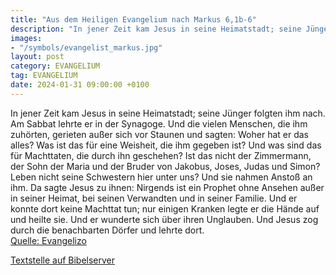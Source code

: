 ```yaml
---
title: "Aus dem Heiligen Evangelium nach Markus 6,1b-6"
description: "In jener Zeit kam Jesus in seine Heimatstadt; seine Jünger folgten ihm nach. Am Sabbat lehrte er in der Synagoge. Und die vielen Menschen, die ihm zuhörten, gerieten außer sich vor Staunen und sagten: Woher hat er das alles? Was ist das für eine Weisheit, die ihm gegeben ist? Und...."
images:
- "/symbols/evangelist_markus.jpg"
layout: post
category: EVANGELIUM
tag: EVANGELIUM
date: 2024-01-31 09:00:00 +0100
---
```

In jener Zeit kam Jesus in seine Heimatstadt; seine Jünger folgten ihm nach.
Am Sabbat lehrte er in der Synagoge. Und die vielen Menschen, die ihm zuhörten, gerieten außer sich vor Staunen und sagten: Woher hat er das alles? Was ist das für eine Weisheit, die ihm gegeben ist? Und was sind das für Machttaten, die durch ihn geschehen?
Ist das nicht der Zimmermann, der Sohn der Maria und der Bruder von Jakobus, Joses, Judas und Simon? Leben nicht seine Schwestern hier unter uns? Und sie nahmen Anstoß an ihm.<!--more-->
Da sagte Jesus zu ihnen: Nirgends ist ein Prophet ohne Ansehen außer in seiner Heimat, bei seinen Verwandten und in seiner Familie.
Und er konnte dort keine Machttat tun; nur einigen Kranken legte er die Hände auf und heilte sie.
Und er wunderte sich über ihren Unglauben. Und Jesus zog durch die benachbarten Dörfer und lehrte dort.<br>
[Quelle: Evangelizo](https://evangeliumtagfuertag.org/DE/gospel)

[Textstelle auf Bibelserver](https://www.bibleserver.com/EU/Markus6,1b-6)
